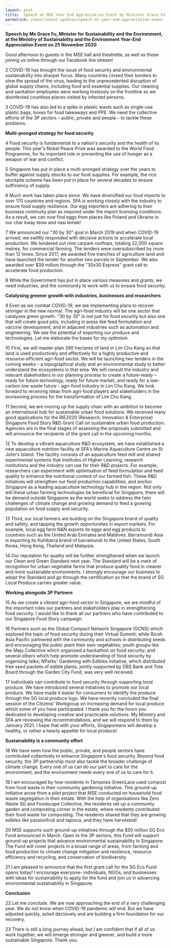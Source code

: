 ```yaml
---
layout: post
title:  Speech at MSE Year End Appreciation Event by Minister Grace Fu
permalink: /news/latest-updates/speech-at-year-end-appreciation-event
---
```


**Speech by Ms Grace Fu, Minister for Sustainability and the Environment, at the Ministry of Sustainability and the Environment Year-End Appreciation Event on 25 November 2020**

Good afternoon to guests in the MSE hall and theatrette, as well as those joining us online through our Facebook live stream!

2 COVID-19 has brought the issue of food security and environmental sustainability into sharper focus. Many countries closed their borders to slow the spread of the virus, leading to the unprecedented disruption of global supply chains, including food and essential supplies. Our cleaning and sanitation employees were working tirelessly on the frontline as we disinfected countless places visited by infected persons.

3 COVID-19 has also led to a spike in plastic waste such as single-use plastic bags, boxes for food takeaways and PPE. We need the collective efforts of the 3P sectors – public, private and people – to tackle these problems.

**Multi-pronged strategy for food security**

4 Food security is fundamental to a nation&#39;s security and the health of its people. This year&#39;s Nobel Peace Prize was awarded to the World Food Programme, for its important role in preventing the use of hunger as a weapon of war and conflict.

5 Singapore has put in place a multi-pronged strategy over the years to buffer against supply shocks to our food supplies. For example, the rice stockpile scheme has been put in place for several decades to ensure sufficiency of supply.

6 Much work has taken place since. We have diversified our food imports to over 170 countries and regions. SFA is working closely with the industry to ensure food supply resilience. Our egg importers are adhering to their business continuity plan as required under the import licensing conditions. As a result, we can now find eggs from places like Poland and Ukraine in our char kway teow and nasi lemak!

7 We announced our &quot;30 by 30&quot; goal in March 2019 and when COVID-19 arrived, we swiftly responded with decisive actions to accelerate local production. We tendered out nine carpark rooftops, totaling 22,000 square metres, for commercial farming. The tenders were oversubscribed by more than 12 times. Since 2017, we awarded five tranches of agriculture land and have launched the tender for another two parcels in September. We also awarded over $39 million through the &quot;30x30 Express&quot; grant call to accelerate food production.

8 While the Government has put in place various measures and grants, we need industries, and the community to work with us to ensure food security.

**Catalysing greener growth with industries, businesses and researchers**

9 Even as we combat COVID-19, we are implementing plans to recover stronger in the new normal. The agri-food industry will be one sector that catalyses green growth. &quot;30 by 30&quot; is not just for food security but also one that will create good jobs, including in areas like feed formulation and vaccine development, and in adjacent industries such as automation and engineering. We see the potential of exporting our produce and technologies. Let me elaborate the bases for my optimism.

10 First, we will master-plan 390 hectares of land in Lim Chu Kang so that land is used productively and effectively for a highly productive and resource-efficient agri-food sector. We will be launching two tenders in the coming weeks – a topographical study and an environmental study to better understand the ecosystems in that area. We will consult the industry and relevant stakeholders in our planning process to create a future-ready – ready for future technology, ready for future market, and ready for a low-carbon low waste future - agri-food industry in Lim Chu Kang. We look forward to receiving ideas from agri-food players and stakeholders in the envisioning process for the transformation of Lim Chu Kang.

11 Second, we are moving up the supply chain with an ambition to become an international hub for sustainable urban food solutions. We received many good applications for the RIE2020 (Research, Innovation &amp; Enterprise) Singapore Food Story R&amp;D Grant Call on sustainable urban food production. Agencies are in the final stages of assessing the proposals submitted and will announce the recipients of the grant call in the upcoming months.

12 To develop a vibrant aquaculture R&amp;D ecosystem, we have established a new aquaculture nutrition facility at SFA&#39;s Marine Aquaculture Centre on St John&#39;s Island. The facility consists of an aquaculture feed mill and shared experimental systems that Institutes of Higher Learning, research institutions and the industry can use for their R&amp;D projects. For example, researchers can experiment with optimisation of feed formulation and feed quality to enhance the nutritional content of our farmed fish. These R&amp;D initiatives will strengthen our food production capabilities, and anchor Singapore as a leading aquaculture technology hub in the region. Not only will these urban farming technologies be beneficial for Singapore, there will be demand outside Singapore as the world seeks to address the twin challenges of climate change and growing demand to feed a growing population on food supply and security.

13 Third, our local farmers are building on the Singapore brand of quality and safety, and tapping the growth opportunities in export markets. For example, local egg farm N&amp;N exports its eggs and egg products to countries such as the United Arab Emirates and Maldives. Barramundi Asia is exporting its Kuhlbarra brand of barramundi to the United States, South Korea, Hong Kong, Thailand and Malaysia.

14 Our reputation for quality will be further strengthened when we launch our Clean and Green Standard next year. The Standard will be a mark of recognition for urban vegetable farms that produce quality food in cleaner and more sustainable environments. I strongly encourage our business to adopt the Standard and go through the certification so that the brand of SG Local Produce carries greater value.

**Working alongside 3P Partners**

15 As we create a vibrant agri-food sector in Singapore, we are mindful of the important roles our partners and stakeholders play in strengthening food security. I would like to thank all our partners who have contributed to our Singapore Food Story campaign.

16 Partners such as the Global Compact Network Singapore (GCNS) which explored the topic of food security during their Virtual Summit; while Ricoh Asia Pacific partnered with the community and schools in distributing seeds and encouraging the public plant their own vegetables; youth groups like the Maju Collective which organised a hackathon on food security; and several others which help promote understanding of food security by organising talks; NParks&#39; Gardening with Edibles initiative, which distributed free seed packets of edible plants, jointly supported by DBS Bank and Tote Board through the Garden City Fund, was very well received.

17 Individuals can contribute to food security through supporting local produce. We have introduced several initiatives to promote our local produce. We have made it easier for consumers to identify the produce through the SG local produce logo. We have recently concluded the final session of the Citizens&#39; Workgroup on increasing demand for local produce which some of you have participated. I thank you for the hours you dedicated to developing creative and practicable solutions. My Ministry and SFA are reviewing the recommendations, and we will respond to them by January 2021. I hope that with your efforts, Singaporeans will develop a healthy, or rather a hearty appetite for local produce!

**Sustainability is a community effort**

18 We have seen how the public, private, and people sectors have contributed collectively to enhance Singapore&#39;s food security. Beyond food security, the 3P partnership must also tackle the broader challenge of climate change. Every one of us can do our part to care for the environment, and the environment needs every one of us to care for it.

19 I am encouraged by how residents in Tampines GreenLace used compost from food waste in their community gardening initiative. This ground-up initiative arose from a pilot project that MSE conducted on household food waste segregation in their estate. With the help of organisations like Zero Waste SG and Foodscape Collective, the residents set up a community garden and composting corner in the estate, where residents contributed their food waste for composting. The residents shared that they are growing edibles like passionfruit and tapioca, and they have harvested!

20 MSE supports such ground-up initiatives through the $50 million SG Eco Fund announced in March. Open to the 3P sectors, this Fund will support ground-up projects that advance environmental sustainability in Singapore. The Fund will cover projects in a broad range of areas, from farming and food production to climate change mitigation and resilience, resource efficiency and recycling, and conservation of biodiversity.

21 I am pleased to announce that the first grant call for the SG Eco Fund opens today! I encourage everyone– individuals, NGOs, and businesses with ideas for sustainability to apply for the fund and join us in advancing environmental sustainability in Singapore.

**Conclusion**

22 Let me conclude. We are now approaching the end of a very challenging year. We do not know when COVID-19 pandemic will end. But we have adjusted quickly, acted decisively and are building a firm foundation for our recovery.

23 There is still a long journey ahead, but I am confident that if all of us work together, we will emerge stronger and greener, and build a more sustainable Singapore. Thank you.
